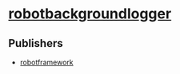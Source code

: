 # [robotbackgroundlogger](https://pypi.org/project/robotbackgroundlogger)



## Publishers
- [robotframework](https://pypi.org/user/robotframework)

